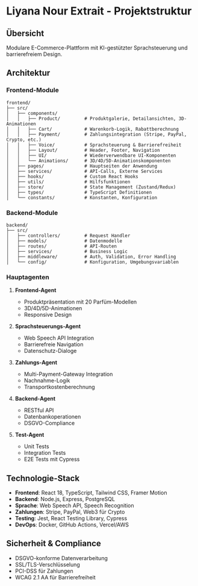 # Liyana Nour Extrait - Projektstruktur

## Übersicht
Modulare E-Commerce-Plattform mit KI-gestützter Sprachsteuerung und barrierefreiem Design.

## Architektur

### Frontend-Module
```
frontend/
├── src/
│   ├── components/
│   │   ├── Product/         # Produktgalerie, Detailansichten, 3D-Animationen
│   │   ├── Cart/            # Warenkorb-Logik, Rabattberechnung
│   │   ├── Payment/         # Zahlungsintegration (Stripe, PayPal, Crypto, etc.)
│   │   ├── Voice/           # Sprachsteuerung & Barrierefreiheit
│   │   ├── Layout/          # Header, Footer, Navigation
│   │   ├── UI/              # Wiederverwendbare UI-Komponenten
│   │   └── Animations/      # 3D/4D/5D-Animationskomponenten
│   ├── pages/               # Hauptseiten der Anwendung
│   ├── services/            # API-Calls, Externe Services
│   ├── hooks/               # Custom React Hooks
│   ├── utils/               # Hilfsfunktionen
│   ├── store/               # State Management (Zustand/Redux)
│   ├── types/               # TypeScript Definitionen
│   └── constants/           # Konstanten, Konfiguration
```

### Backend-Module
```
backend/
├── src/
│   ├── controllers/         # Request Handler
│   ├── models/              # Datenmodelle
│   ├── routes/              # API-Routen
│   ├── services/            # Business Logic
│   ├── middleware/          # Auth, Validation, Error Handling
│   └── config/              # Konfiguration, Umgebungsvariablen
```

### Hauptagenten

1. **Frontend-Agent**
   - Produktpräsentation mit 20 Parfüm-Modellen
   - 3D/4D/5D-Animationen
   - Responsive Design

2. **Sprachsteuerungs-Agent**
   - Web Speech API Integration
   - Barrierefreie Navigation
   - Datenschutz-Dialoge

3. **Zahlungs-Agent**
   - Multi-Payment-Gateway Integration
   - Nachnahme-Logik
   - Transportkostenberechnung

4. **Backend-Agent**
   - RESTful API
   - Datenbankoperationen
   - DSGVO-Compliance

5. **Test-Agent**
   - Unit Tests
   - Integration Tests
   - E2E Tests mit Cypress

## Technologie-Stack

- **Frontend**: React 18, TypeScript, Tailwind CSS, Framer Motion
- **Backend**: Node.js, Express, PostgreSQL
- **Sprache**: Web Speech API, Speech Recognition
- **Zahlungen**: Stripe, PayPal, Web3 für Crypto
- **Testing**: Jest, React Testing Library, Cypress
- **DevOps**: Docker, GitHub Actions, Vercel/AWS

## Sicherheit & Compliance

- DSGVO-konforme Datenverarbeitung
- SSL/TLS-Verschlüsselung
- PCI-DSS für Zahlungen
- WCAG 2.1 AA für Barrierefreiheit